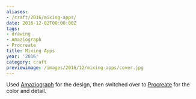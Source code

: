 ```yaml
---
aliases:
- /craft/2016/mixing-apps/
date: 2016-12-02T00:00:00Z
tags:
- drawing
- Amaziograph
- Procreate
title: Mixing Apps
year: '2016'
category: craft
previewimage: /images/2016/12/mixing-apps/cover.jpg
---
```

Used [Amaziograph][] for the design, then switched over to [Procreate][] for the
color and detail.

[Amaziograph]: http://amaziograph.com/
[Procreate]: http://procreate.si/
